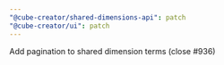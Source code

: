 ```yaml
---
"@cube-creator/shared-dimensions-api": patch
"@cube-creator/ui": patch
---
```


Add pagination to shared dimension terms (close #936)
